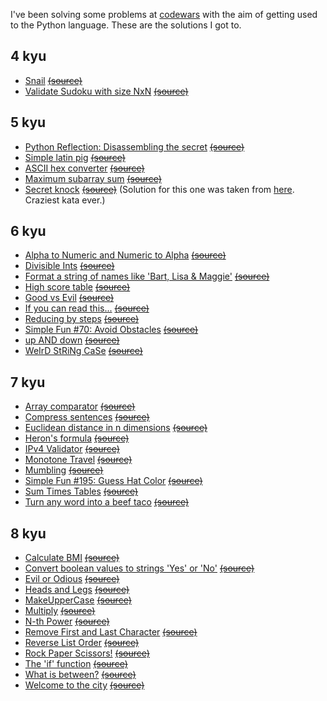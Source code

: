 I've been solving some problems at [codewars](https://codewars.com) with the aim of getting used to the Python language.
These are the solutions I got to.

## 4 kyu
* [Snail](https://github.com/manuhortet/CodewarsKatasPY3/blob/master/4%20kyu/Snail.py)	[~~(source)~~](http://www.codewars.com/kata/snail/python)
* [Validate Sudoku with size NxN](https://github.com/manuhortet/CodewarsKatasPY3/blob/master/4%20kyu/Validate%20Sudoku%20with%20size%20%60NxN%60.py)	[~~(source)~~](http://www.codewars.com/kata/validate-sudoku-with-size-nxn/python)

## 5 kyu
* [Python Reflection: Disassembling the secret](https://github.com/manuhortet/CodewarsKatasPY3/blob/master/5%20kyu/Python%20Reflection:%20Disassembling%20the%20secret.py)   [~~(source)~~](https://www.codewars.com/kata/python-reflection-disassembling-the-secret/solutions/python)
* [Simple latin pig](https://github.com/manuhortet/CodewarsKatasPY3/blob/master/5%20kyu/Simple%20Pig%20Latin.py)	[~~(source)~~](https://www.codewars.com/kata/simple-pig-latin)
* [ASCII hex converter](https://github.com/manuhortet/CodewarsKatasPY3/blob/master/5%20kyu/ASCII%20hex%20converter.py)	[~~(source)~~](https://www.codewars.com/kata/ascii-hex-converter/python)
* [Maximum subarray sum](https://github.com/manuhortet/CodewarsKatasPY3/blob/master/5%20kyu/Maximum%20subarray%20sum.py)	[~~(source)~~](https://www.codewars.com/kata/maximum-subarray-sum/python)
* [Secret knock](https://github.com/manuhortet/CodewarsKatasPY3/blob/master/5%20kyu/Secret%20knock.py)	[~~(source)~~](https://www.codewars.com/kata/secret-knock/python) (Solution for this one was taken from [here](https://github.com/the-zebulan/CodeWars/blob/master/katas/kyu_5/secret_knock.py). Craziest kata ever.)

## 6 kyu
* [Alpha to Numeric and Numeric to Alpha](https://github.com/manuhortet/CodewarsKatasPY3/blob/master/6%20kyu/Alpha%20to%20Numeric%20and%20Numeric%20to%20Alpha.py) [~~(source)~~](https://www.codewars.com/kata/alpha-to-numeric-and-numeric-to-alpha/python)
* [Divisible Ints](https://github.com/manuhortet/CodewarsKatasPY3/blob/master/6%20kyu/Divisible%20Ints.py)	[~~(source)~~](https://www.codewars.com/kata/divisible-ints)
* [Format a string of names like 'Bart, Lisa & Maggie'](https://github.com/manuhortet/CodewarsKatasPY3/blob/master/6%20kyu/Format%20a%20string%20of%20names%20like%20'Bart%2C%20Lisa%20%26%20Maggie'..py)	[~~(source)~~](https://www.codewars.com/kata/format-a-string-of-names-like-bart-lisa-and-maggie/python)
* [High score table](https://github.com/manuhortet/CodewarsKatasPY3/blob/master/6%20kyu/High%20score%20table.py)	[~~(source)~~](https://www.codewars.com/kata/high-score-table/python)
* [Good vs Evil](https://github.com/manuhortet/CodewarsKatasPY3/blob/master/6%20kyu/Good%20vs%20Evil.py)  [~~(source)~~](https://www.codewars.com/kata/good-vs-evil/python)
* [If you can read this...](https://github.com/manuhortet/CodewarsKatasPY3/blob/master/6%20kyu/If%20you%20can%20read%20this....py)	[~~(source)~~](https://www.codewars.com/kata/if-you-can-read-this-dot-dot-dot/python)
* [Reducing by steps](https://github.com/manuhortet/CodewarsKatasPY3/blob/master/6%20kyu/Reducing%20by%20steps.py)	[~~(source)~~](https://www.codewars.com/kata/reducing-by-steps)
* [Simple Fun #70: Avoid Obstacles](https://github.com/manuhortet/CodewarsKatasPY3/blob/master/6%20kyu/Simple%20Fun%20%2370:%20Avoid%20Obstacles.py)	[~~(source)~~](http://www.codewars.com/kata/simple-fun-number-70-avoid-obstacles)
* [up AND down](https://github.com/manuhortet/CodewarsKatasPY3/blob/master/6%20kyu/up%20AND%20down.py)	[~~(source)~~](https://www.codewars.com/kata/up-and-down/python)
* [WeIrD StRiNg CaSe](https://github.com/manuhortet/CodewarsKatasPY3/blob/master/6%20kyu/WeIrD%20StRiNg%20CaSe.py)	[~~(source)~~](https://www.codewars.com/kata/weird-string-case)


## 7 kyu
* [Array comparator](https://github.com/manuhortet/CodewarsKatasPY3/blob/master/7%20kyu/Array%20comparator.py)	[~~(source)~~](https://www.codewars.com/kata/array-comparator/python)
* [Compress sentences](https://github.com/manuhortet/CodewarsKatasPY3/blob/master/7%20kyu/Compress%20sentences.py)	[~~(source)~~](https://www.codewars.com/kata/compress-sentences/python)
* [Euclidean distance in n dimensions](https://github.com/manuhortet/CodewarsKatasPY3/blob/master/7%20kyu/Euclidean%20distance%20in%20n%20dimensions.py)	[~~(source)~~](https://www.codewars.com/kata/euclidean-distance-in-n-dimensions/python)
* [Heron's formula](https://github.com/manuhortet/CodewarsKatasPY3/blob/master/7%20kyu/Heron's%20formula.py)    [~~(source)~~](https://www.codewars.com/kata/herons-formula)
* [IPv4 Validator](https://github.com/manuhortet/CodewarsKatasPY3/blob/master/7%20kyu/IPv4%20Validator.py)	[~~(source)~~](https://www.codewars.com/kata/ipv4-validator)
* [Monotone Travel](https://github.com/manuhortet/CodewarsKatasPY3/blob/master/7%20kyu/Monotone%20Travel.py)	[~~(source)~~](https://www.codewars.com/kata/monotone-travel/python)
* [Mumbling](https://github.com/manuhortet/CodewarsKatasPY3/blob/master/7%20kyu/Mumbling.py)	[~~(source)~~](https://www.codewars.com/kata/mumbling)
* [Simple Fun #195: Guess Hat Color](https://github.com/manuhortet/CodewarsKatasPY3/blob/master/7%20kyu/Simple%20Fun%20%23195:%20Guess%20Hat%20Color.py)	[~~(source)~~](http://www.codewars.com/kata/simple-fun-number-195-guess-hat-color/javascript)
* [Sum Times Tables](https://www.codewars.com/kata/sum-times-tables/python)		[~~(source)~~](https://github.com/manuhortet/CodewarsKatasPY3/blob/master/7%20kyu/Sum%20Times%20Tables.py)
* [Turn any word into a beef taco](https://github.com/manuhortet/CodewarsKatasPY3/blob/master/7%20kyu/Turn%20any%20word%20into%20a%20beef%20taco.py)	[~~(source)~~](https://www.codewars.com/kata/turn-any-word-into-a-beef-taco)



## 8 kyu
* [Calculate BMI]()	[~~(source)~~](https://www.codewars.com/kata/calculate-bmi/python)
* [Convert boolean values to strings 'Yes' or 'No'](https://github.com/manuhortet/CodewarsKatasPY3/blob/master/8%20kyu/Convert%20boolean%20values%20to%20strings%20'Yes'%20or%20'No'..py)	[~~(source)~~](https://www.codewars.com/kata/convert-boolean-values-to-strings-yes-or-no)
* [Evil or Odious](https://github.com/manuhortet/CodewarsKatasPY3/blob/master/8%20kyu/Convert%20boolean%20values%20to%20strings%20'Yes'%20or%20'No'..py)	[~~(source)~~](https://www.codewars.com/kata/evil-or-odious/python)
* [Heads and Legs](https://github.com/manuhortet/CodewarsKatasPY3/blob/master/8%20kyu/Heads%20and%20Legs.py)	[~~(source)~~](https://www.codewars.com/kata/heads-and-legs/python)
* [MakeUpperCase](https://github.com/manuhortet/CodewarsKatasPY3/blob/master/8%20kyu/MakeUpperCase.py)	[~~(source)~~](https://www.codewars.com/kata/makeuppercase/python)
* [Multiply](https://github.com/manuhortet/CodewarsKatasPY3/blob/master/8%20kyu/Multiply.py)	[~~(source)~~](https://www.codewars.com/kata/multiply)
* [N-th Power](https://github.com/manuhortet/CodewarsKatasPY3/blob/master/8%20kyu/N-th%20Power.py)	[~~(source)~~](https://www.codewars.com/kata/n-th-power)
* [Remove First and Last Character](https://github.com/manuhortet/CodewarsKatasPY3/blob/master/8%20kyu/Remove%20First%20and%20Last%20Character.py)   [~~(source)~~](https://www.codewars.com/kata/remove-first-and-last-character/python)
* [Reverse List Order](https://github.com/manuhortet/CodewarsKatasPY3/blob/master/8%20kyu/Reverse%20List%20Order.py)	[~~(source)~~](https://www.codewars.com/kata/reverse-list-order/python)
* [Rock Paper Scissors!]()	[~~(source)~~](https://www.codewars.com/kata/rock-paper-scissors/python)
* [The 'if' function](https://github.com/manuhortet/CodewarsKatasPY3/blob/master/8%20kyu/The%20'if'%20function.py)	[~~(source)~~](https://www.codewars.com/kata/the-if-function/python)
* [What is between?](https://github.com/manuhortet/CodewarsKatasPY3/blob/master/8%20kyu/What%20is%20between%3F.py)	[~~(source)~~](https://www.codewars.com/kata/what-is-between/python)
* [Welcome to the city]()	[~~(source)~~](https://www.codewars.com/kata/welcome-to-the-city/python)

